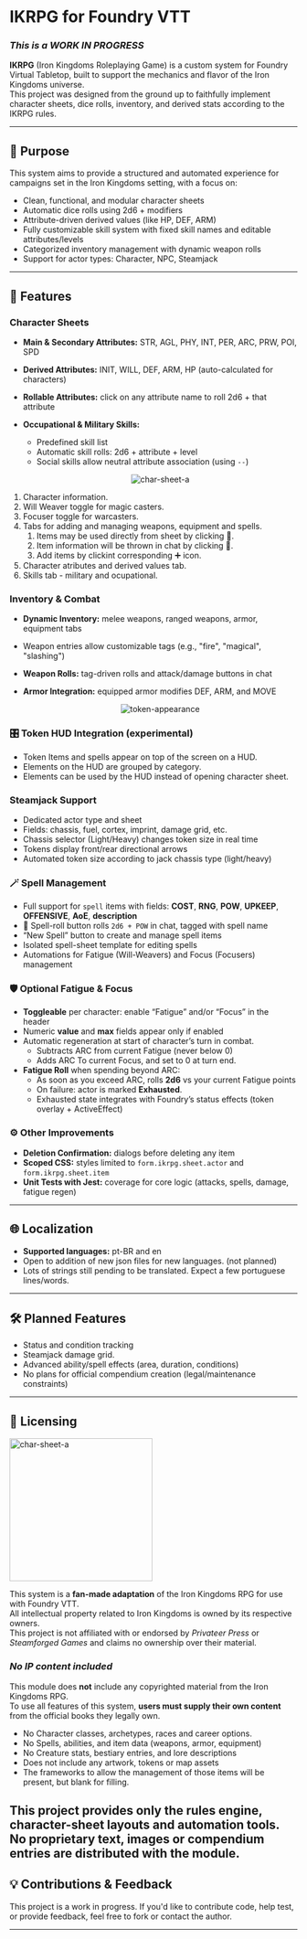 # IKRPG for Foundry VTT

### ***This is a WORK IN PROGRESS***

**IKRPG** (Iron Kingdoms Roleplaying Game) is a custom system for Foundry Virtual Tabletop, built to support the
mechanics and flavor of the Iron Kingdoms universe.  
This project was designed from the ground up to faithfully implement character sheets, dice rolls, inventory, and
derived stats according to the IKRPG rules.

---

## 🎯 Purpose

This system aims to provide a structured and automated experience for campaigns set in the Iron Kingdoms setting, with a focus on:

- Clean, functional, and modular character sheets
- Automatic dice rolls using 2d6 + modifiers
- Attribute-driven derived values (like HP, DEF, ARM)
- Fully customizable skill system with fixed skill names and editable attributes/levels
- Categorized inventory management with dynamic weapon rolls
- Support for actor types: Character, NPC, Steamjack

---

## 🧰 Features

### Character Sheets
- **Main & Secondary Attributes:** STR, AGL, PHY, INT, PER, ARC, PRW, POI, SPD
- **Derived Attributes:** INIT, WILL, DEF, ARM, HP (auto-calculated for characters)
- **Rollable Attributes:** click on any attribute name to roll 2d6 + that attribute
- **Occupational & Military Skills:**
  - Predefined skill list
  - Automatic skill rolls: 2d6 + attribute + level
  - Social skills allow neutral attribute association (using `--`)

  <p align="center">
  <img src="./assets/character-actor-sheet.png" alt="char-sheet-a" />
  </p>

1. Character information.
2. Will Weaver toggle for magic casters.
3. Focuser toggle for warcasters.
4. Tabs for adding and managing weapons, equipment and spells.
   1. Items may be used directly from sheet by clicking 🎲.
   2. Item information will be thrown in chat by clicking 🔎.
   3. Add items by clickint corresponding ➕ icon.
5. Character atributes and derived values tab.
6. Skills tab - military and ocupational.

### Inventory & Combat
- **Dynamic Inventory:** melee weapons, ranged weapons, armor, equipment tabs
- Weapon entries allow customizable tags (e.g., "fire", "magical", "slashing")
- **Weapon Rolls:** tag-driven rolls and attack/damage buttons in chat
- **Armor Integration:** equipped armor modifies DEF, ARM, and MOVE

  <p align="center">
  
  <img src="./assets/combat-example.png" alt="token-appearance" />
  </p>  

### 🎛️ Token HUD Integration (experimental)
- Token Items and spells appear on top of the screen on a HUD.
- Elements on the HUD are grouped by category.
- Elements can be used by the HUD instead of opening character sheet.

### Steamjack Support
- Dedicated actor type and sheet
- Fields: chassis, fuel, cortex, imprint, damage grid, etc.
- Chassis selector (Light/Heavy) changes token size in real time
- Tokens display front/rear directional arrows
- Automated token size according to jack chassis type (light/heavy)

### 🪄 Spell Management
- Full support for `spell` items with fields: **COST**, **RNG**, **POW**, **UPKEEP**, **OFFENSIVE**, **AoE**, **description**
- 🎲 Spell-roll button rolls `2d6 + POW` in chat, tagged with spell name
- “New Spell” button to create and manage spell items
- Isolated spell-sheet template for editing spells
- Automations for Fatigue (Will-Weavers) and Focus (Focusers) management

### 🛡 Optional Fatigue & Focus
- **Toggleable** per character: enable “Fatigue” and/or “Focus” in the header
- Numeric **value** and **max** fields appear only if enabled
- Automatic regeneration at start of character’s turn in combat.
  - Subtracts ARC from current Fatigue (never below 0)
  - Adds ARC To current Focus, and set to 0 at turn end.
- **Fatigue Roll** when spending beyond ARC:
  - As soon as you exceed ARC, rolls **2d6** vs your current Fatigue points
  - On failure: actor is marked **Exhausted**.
  - Exhausted state integrates with Foundry’s status effects (token overlay + ActiveEffect)

### ⚙️ Other Improvements
- **Deletion Confirmation:** dialogs before deleting any item
- **Scoped CSS:** styles limited to `form.ikrpg.sheet.actor` and `form.ikrpg.sheet.item`
- **Unit Tests with Jest:** coverage for core logic (attacks, spells, damage, fatigue regen)

---

## 🌐 Localization

- **Supported languages:** pt-BR and en
- Open to addition of new json files for new languages. (not planned)
- Lots of strings still pending to be translated. Expect a few portuguese lines/words.

---

## 🛠 Planned Features

- Status and condition tracking
- Steamjack damage grid. 
- Advanced ability/spell effects (area, duration, conditions)
- No plans for official compendium creation (legal/maintenance constraints)

---

## 📜 Licensing 
<img src="./assets/ik-logo.png" alt="char-sheet-a" width="250"/>

This system is a **fan-made adaptation** of the Iron Kingdoms RPG for use with Foundry VTT.  
All intellectual property related to Iron Kingdoms is owned by its respective owners.  
This project is not affiliated with or endorsed by _Privateer Press_ or _Steamforged Games_ and claims no ownership over
their material.

### *No IP content included*
This module does **not** include any copyrighted material from the Iron Kingdoms RPG.  
To use all features of this system, **users must supply their own content** from the official books they legally own.

- No Character classes, archetypes, races and career options.
- No Spells, abilities, and item data (weapons, armor, equipment)
- No Creature stats, bestiary entries, and lore descriptions
- Does not include any artwork, tokens or map assets
- The frameworks to allow the management of those items will be present, but blank for filling.

This project provides only the rules engine, character-sheet layouts and automation tools.  
No proprietary text, images or compendium entries are distributed with the module.
---

## 💡 Contributions & Feedback

This project is a work in progress. If you'd like to contribute code, help test, or provide feedback, feel free to fork
or contact the author.

---